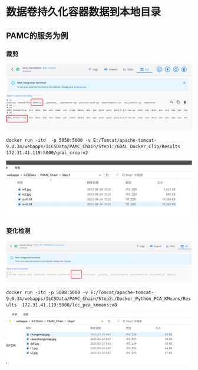 # 数据卷持久化容器数据到本地目录

## PAMC的服务为例
### 裁剪

![](img/数据卷操作/img-2023-03-24-09-31-23.png)


`docker run -itd  -p 5050:5000 -v E:/Tomcat/apache-tomcat-9.0.34/webapps/ILCSData/PAMC_Chain/Step1:/GDAL_Docker_Clip/Results  172.31.41.119:5000/gdal_crop:v2`

![](img/数据卷操作/img-2023-03-24-10-25-44.png)
### 变化检测
![](img/数据卷操作/img-2023-03-24-09-22-36.png)



`docker run -itd -p 5008:5000 -v E:/Tomcat/apache-tomcat-9.0.34/webapps/ILCSData/PAMC_Chain/Step2:/Docker_Python_PCA_KMeans/Results  172.31.41.119:5000/lcc_pca_kmeans:v8`

![](img/数据卷操作/img-2023-03-24-10-26-23.png)

##